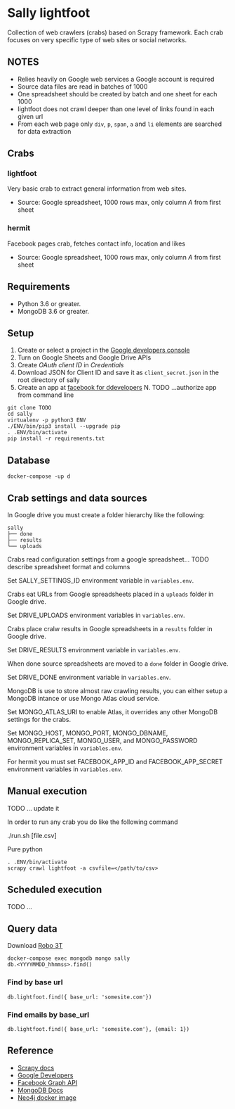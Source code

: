 # Sally lightfoot


Collection of web crawlers (crabs) based on Scrapy framework. Each crab
focuses on very specific type of web sites or social networks.


## NOTES

  * Relies heavily on Google web services a Google account is required
  * Source data files are read in batches of 1000
  * One spreadsheet should be created by batch and one sheet for each
    1000
  * lightfoot does not crawl deeper than one level of links found in
    each given url
  * From each web page only `div`, `p`, `span`, `a` and `li` elements
    are searched for data extraction


## Crabs

### lightfoot

Very basic crab to extract general information from web sites.

  * Source: Google spreadsheet, 1000 rows max, only column *A* from
    first sheet

### hermit

Facebook pages crab, fetches contact info, location and likes

  * Source: Google spreadsheet, 1000 rows max, only column *A* from first
    sheet


## Requirements

  * Python 3.6 or greater.
  * MongoDB 3.6 or greater.


## Setup

  1. Create or select a project in the [Google developers console](https://console.developers.google.com/)
  2. Turn on Google Sheets and Google Drive APIs
  3. Create *OAuth client ID* in *Credentials*
  4. Download JSON for Client ID and save it as `client_secret.json` in
     the root directory of sally
  5. Create an app at [facebook for ddevelopers](https://developers.facebook.com/)
  N. TODO ...authorize app from command line


    git clone TODO
    cd sally
    virtualenv -p python3 ENV
    ./ENV/bin/pip3 install --upgrade pip
    . .ENV/bin/activate
    pip install -r requirements.txt


## Database


    docker-compose -up d


## Crab settings and data sources

In Google drive you must create a folder hierarchy like the following:


    sally
    ├── done
    ├── results
    └── uploads


Crabs read configuration settings from a google spreadsheet... TODO
describe spreadsheet format and columns

Set SALLY_SETTINGS_ID environment variable in `variables.env`.


Crabs eat URLs from Google spreadsheets placed in a `uploads` folder in
Google drive.

Set DRIVE_UPLOADS environment variables in `variables.env`.


Crabs place cralw results in Google spreadsheets in a `results` folder
in Google drive.

Set DRIVE_RESULTS environment variable in `variables.env`.


When done source spreadsheets are moved to a `done` folder in Google
drive.

Set DRIVE_DONE environment variable in `variables.env`.


MongoDB is use to store almost raw crawling results, you can either
setup a MongoDB intance or use Mongo Atlas cloud service.

Set MONGO_ATLAS_URI to enable Atlas, it overrides any other MongoDB
settings for the crabs.

Set MONGO_HOST, MONGO_PORT, MONGO_DBNAME, MONGO_REPLICA_SET, MONGO_USER,
and MONGO_PASSWORD environment variables in `variables.env`.


For hermit you must set FACEBOOK_APP_ID and FACEBOOK_APP_SECRET
environment variables in `variables.env`.


## Manual execution

TODO ... update it

In order to run any crab you do like the following command


  ./run.sh <spider name> [file.csv]


Pure python


    . .ENV/bin/activate
    scrapy crawl lightfoot -a csvfile=</path/to/csv>


## Scheduled execution

TODO ...


## Query data

Download [Robo 3T](https://robomongo.org/)


    docker-compose exec mongodb mongo sally
    db.<YYYYMMDD_hhmmss>.find()


### Find by base url


    db.lightfoot.find({ base_url: 'somesite.com'})


### Find emails by base_url


    db.lightfoot.find({ base_url: 'somesite.com'}, {email: 1})


## Reference

  * [Scrapy docs](https://scrapy.readthedocs.org)
  * [Google Developers](https://developers.google.com/)
  * [Facebook Graph API](https://developers.facebook.com/docs/graph-api)
  * [MongoDB Docs](https://docs.mongodb.com/)
  * [Neo4j docker image](https://hub.docker.com/_/neo4j/)
